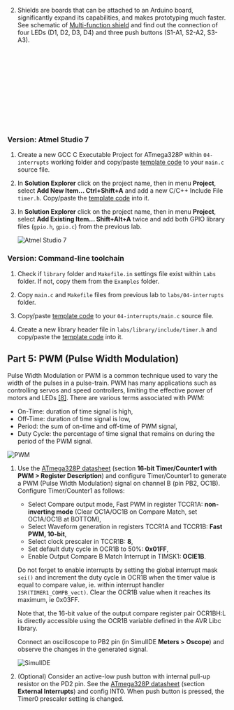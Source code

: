 
2. Shields are boards that can be attached to an Arduino board, significantly expand its capabilities, and makes prototyping much faster. See schematic of [Multi-function shield](https://oshwlab.com/tomas.fryza/arduino-shields) and find out the connection of four LEDs (D1, D2, D3, D4) and three push buttons (S1-A1, S2-A2, S3-A3).

&nbsp;

&nbsp;

&nbsp;

&nbsp;

&nbsp;

&nbsp;



### Version: Atmel Studio 7

1. Create a new GCC C Executable Project for ATmega328P within `04-interrupts` working folder and copy/paste [template code](main.c) to your `main.c` source file.

2. In **Solution Explorer** click on the project name, then in menu **Project**, select **Add New Item... Ctrl+Shift+A** and add a new C/C++ Include File `timer.h`. Copy/paste the [template code](../library/include/timer.h) into it.

3. In **Solution Explorer** click on the project name, then in menu **Project**, select **Add Existing Item... Shift+Alt+A** twice and add both GPIO library files (`gpio.h`, `gpio.c`) from the previous lab.

   ![Atmel Studio 7](images/screenshot_atmel_studio_files.png)

### Version: Command-line toolchain

1. Check if `library` folder and `Makefile.in` settings file exist within `Labs` folder. If not, copy them from the `Examples` folder.

2. Copy `main.c` and `Makefile` files from previous lab to `labs/04-interrupts` folder.

3. Copy/paste [template code](main.c) to your `04-interrupts/main.c` source file.

4. Create a new library header file in `labs/library/include/timer.h` and copy/paste the [template code](../library/include/timer.h) into it.



<a name="part5"></a>

## Part 5: PWM (Pulse Width Modulation)

Pulse Width Modulation or PWM is a common technique used to vary the width of the pulses in a pulse-train. PWM has many applications such as controlling servos and speed controllers, limiting the effective power of motors and LEDs [[8]](https://www.tutorialspoint.com/arduino/arduino_pulse_width_modulation.htm). There are various terms associated with PWM:

* On-Time: duration of time signal is high,
* Off-Time: duration of time signal is low,
* Period: the sum of on-time and off-time of PWM signal,
* Duty Cycle: the percentage of time signal that remains on during the period of the PWM signal.

![PWM](images/pwm.png)





1. Use the [ATmega328P datasheet](https://www.microchip.com/wwwproducts/en/ATmega328p) (section **16-bit Timer/Counter1 with PWM > Register Description**) and configure Timer/Counter1 to generate a PWM (Pulse Width Modulation) signal on channel B (pin PB2, OC1B). Configure Timer/Counter1 as follows:
   * Select Compare output mode, Fast PWM in register TCCR1A: **non-inverting mode** (Clear OC1A/OC1B on Compare Match, set OC1A/OC1B at BOTTOM),
   * Select Waveform generation in registers TCCR1A and TCCR1B: **Fast PWM, 10-bit**,
   * Select clock prescaler in TCCR1B: **8**,
   * Set default duty cycle in OCR1B to 50%: **0x01FF**,
   * Enable Output Compare B Match Interrupt in TIMSK1: **OCIE1B**.

   Do not forget to enable interrupts by setting the global interrupt mask `sei()` and increment the duty cycle in OCR1B when the timer value is equal to compare value, ie. within interrupt handler `ISR(TIMER1_COMPB_vect)`. Clear the OCR1B value when it reaches its maximum, ie 0x03FF.

   Note that, the 16-bit value of the output compare register pair OCR1BH:L is directly accessible using the OCR1B variable defined in the AVR Libc library.

   Connect an oscilloscope to PB2 pin (in SimulIDE **Meters > Oscope**) and observe the changes in the generated signal.

   ![SimulIDE](images/screenshot_simulide_pwm.png)





2. (Optional) Consider an active-low push button with internal pull-up resistor on the PD2 pin. See the [ATmega328P datasheet](https://www.microchip.com/wwwproducts/en/ATmega328p) (section **External Interrupts**) and config INT0. When push button is pressed, the Timer0 prescaler setting is changed.
